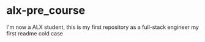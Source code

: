 # alx-pre_course
I'm now a ALX student, this is my first repository as a full-stack engineer
my first readme
cold case
